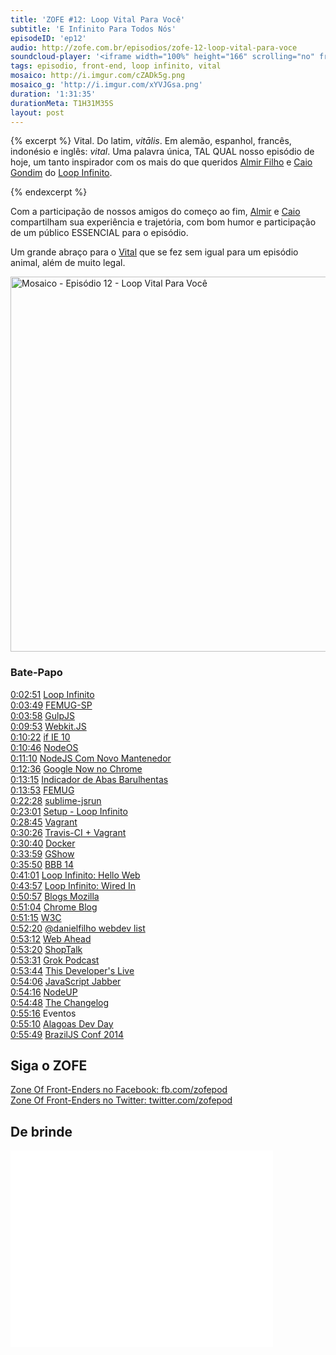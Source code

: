 ```yaml
---
title: 'ZOFE #12: Loop Vital Para Você'
subtitle: 'E Infinito Para Todos Nós'
episodeID: 'ep12'
audio: http://zofe.com.br/episodios/zofe-12-loop-vital-para-voce
soundcloud-player: '<iframe width="100%" height="166" scrolling="no" frameborder="no" src="https://w.soundcloud.com/player/?url=https%3A//api.soundcloud.com/tracks/155521409%3Fsecret_token%3Ds-82kMk&amp;color=ff5500&amp;auto_play=false&amp;hide_related=true&amp;show_artwork=true&amp;show_comments=false&amp;show_user=false&amp;show_reposts=false"></iframe>'
tags: episodio, front-end, loop infinito, vital
mosaico: http://i.imgur.com/cZADk5g.png
mosaico_g: 'http://i.imgur.com/xYVJGsa.png'
duration: '1:31:35'
durationMeta: T1H31M35S
layout: post
---
```


{% excerpt %}
Vital. Do latim, *vitālis*. Em alemão, espanhol, francês, indonésio e inglês: *vital*. Uma palavra única, TAL QUAL nosso episódio de hoje, um tanto inspirador com os mais do que queridos [Almir Filho](https://twitter.com/almirfilho) e [Caio Gondim](https://twitter.com/caio_gondim) do [Loop Infinito](http://loopinfinito.com.br).

{% endexcerpt %}

Com a participação de nossos amigos do começo ao fim, [Almir](https://twitter.com/almirfilho) e [Caio](https://twitter.com/caio_gondim) compartilham sua experiência e trajetória, com bom humor e participação de um público ESSENCIAL para o episódio.

Um grande abraço para o [Vital](https://twitter.com/vitallyma) que se fez sem igual para um episódio animal, além de muito legal.


<img title="Mosaico - Episódio 12 - Loop Vital Para Você" src="http://i.imgur.com/cZADk5g.png" class="mosaico" alt="Mosaico - Episódio 12 - Loop Vital Para Você" width="600" height="600">


### Bate-Papo

[0:02:51](#t=0:2:51) [Loop Infinito](http://loopinfinito.com.br)<br>
[0:03:49](#t=0:3:49) [FEMUG-SP](http://bit.ly/FEMUG-SP)<br>
[0:03:58](#t=0:3:58) [GulpJS](http://gulpjs.com)<br>
[0:09:53](#t=0:9:53) [Webkit.JS](https://github.com/trevorlinton/webkit.js)<br>
[0:10:22](#t=0:10:22) [if IE 10](https://twitter.com/sindresorhus/status/423899098094125056)<br>
[0:10:46](#t=0:10:46) [NodeOS](http://node-os.com/)<br>
[0:11:10](#t=0:11:10) [NodeJS Com Novo Mantenedor](http://blog.nodejs.org/2014/01/15/the-next-phase-of-node-js/)<br>
[0:12:36](#t=0:12:36) [Google Now no Chrome](http://techcrunch.com/2014/01/16/google-now-makes-a-desktop-appearance-in-chrome-canary/)<br>
[0:13:15](#t=0:13:15) [Indicador de Abas Barulhentas](http://chrome.blogspot.com.br/2013/11/track-down-those-noisy-tabs.html)<br>
[0:13:53](#t=0:13:53) [FEMUG](https://github.com/braziljs/femug)<br>
[0:22:28](#t=0:22:28) [sublime-jsrun](https://github.com/sindresorhus/sublime-jsrun)<br>
[0:23:01](#t=0:23:01) [Setup - Loop Infinito](http://setup.loopinfinito.com.br)<br>
[0:28:45](#t=0:28:45) [Vagrant](http://vagrantup.com)<br>
[0:30:26](#t=0:30:26) [Travis-CI + Vagrant](http://about.travis-ci.org/fr/docs/user/ci-environment/)<br>
[0:30:40](#t=0:30:40) [Docker](https://www.docker.io/)<br>
[0:33:59](#t=0:33:59) [GShow](http://gshow.globo.com/)<br>
[0:35:50](#t=0:35:50) [BBB 14](http://gshow.globo.com/bbb/bbb14/)<br>
[0:41:01](#t=0:41:01) [Loop Infinito: Hello Web](http://loopinfinito.com.br/2012/04/01/hello-web/)<br>
[0:43:57](#t=0:43:57) [Loop Infinito: Wired In](http://wiredin.loopinfinito.com.br)<br>
[0:50:57](#t=0:50:57) [Blogs Mozilla](https://hacks.mozilla.org/)<br>
[0:51:04](#t=0:51:04) [Chrome Blog](http://chrome.blogspot.com.br/)<br>
[0:51:15](#t=0:51:15) [W3C](http://w3c.org)<br>
[0:52:20](#t=0:52:20) [@danielfilho webdev list](https://twitter.com/danielfilho/webdev)<br>
[0:53:12](#t=0:53:12) [Web Ahead](http://5by5.tv/webahead)<br>
[0:53:20](#t=0:53:20) [ShopTalk](http://shoptalkshow.com)<br>
[0:53:31](#t=0:53:31) [Grok Podcast](http://www.grokpodcast.com)<br>
[0:53:44](#t=0:53:44) [This Developer's Live](http://thisdeveloperslife.com/)<br>
[0:54:06](#t=0:54:06) [JavaScript Jabber](http://javascriptjabber.com/)<br>
[0:54:16](#t=0:54:16) [NodeUP](http://nodeup.com/)<br>
[0:54:48](#t=0:54:48) [The Changelog](http://thechangelog.com/)<br>
[0:55:16](#t=0:55:16) Eventos<br>
[0:55:10](#t=0:55:10) [Alagoas Dev Day](http://alagoasdevday.com.br)<br>
[0:55:49](#t=0:55:49) [BrazilJS Conf 2014](http://braziljs.com.br/2014)<br>


## Siga o ZOFE

[Zone Of Front-Enders no Facebook: fb.com/zofepod](http://fb.com/zofepod/ "ZOFE no Facebook: fb.com/zofepod")<br>
[Zone Of Front-Enders no Twitter: twitter.com/zofepod](http://twitter.com/zofepod/ "ZOFE no Twitter")<br>

## De brinde

<iframe width="420" height="315" src="//www.youtube.com/embed/-3eBQssbkTc" frameborder="0">   </iframe>
